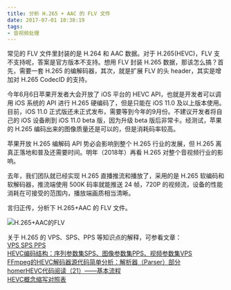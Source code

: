 ```yaml
---
title: 分析 H.265 + AAC 的 FLV 文件
date: 2017-07-01 18:38:19
tags:
- 音视频处理
---
```


常见的 FLV 文件里封装的是 H.264 和 AAC 数据。对于 H.265(HEVC)，FLV 支不支持呢，答案是官方版本不支持。想用 FLV 封装 H.265 数据，那该怎么搞？首先，需要一套 H.265 的编解码器，其次，就是扩展 FLV 的头 header，其实是增加对 H.265 CodecID 的支持。

今年6月6日苹果开发者大会开放了 iOS 平台的 HEVC API，也就是开发者可以调用 iOS 系统的 API 进行 H.265 硬编码了，但是只能在 iOS 11.0 及以上版本使用。目前，iOS 11.0 正式版还未正式发布，需要等到今年的9月份。不建议开发者将自己的 iOS 设备刷到 iOS 11.0 beta 版，因为升级 beta 版后非常卡。经测试，苹果的 H.265 编码出来的图像质量还是可以的，但是消耗码率较高。

苹果开放 H.265 编解码 API 势必会影响到整个 H.265 行业的发展，但 H.265 离真正落地和普及还需要时间。明年（2018年）再看 H.265 对整个音视频行业的影响。

<!-- more -->

去年，我们团队就已经实现 H.265 直播推流和播放了，采用的是 H.265 软编码和软解码器，推流端使用 500K 码率就能推送 24 帧，720P 的视频流，设备的性能消耗在可接受的范围内，播放端画质相当清晰。

言归正传，分析下 H.265+AAC 的 FLV 文件。

![H.265+AAC的FLV](http://images2015.cnblogs.com/blog/719115/201707/719115-20170701195845180-726618432.jpg)

关于 H.265 的 VPS、SPS、PPS 等知识点的解释，可参看文章：  
[VPS SPS PPS](http://blog.csdn.net/u012868357/article/details/48974967)  
[HEVC编码结构：序列参数集SPS、图像参数集PPS、视频参数集VPS](http://blog.csdn.net/lin453701006/article/details/52797104)  
[FFmpeg的HEVC解码器源代码简单分析：解析器（Parser）部分](http://blog.csdn.net/leixiaohua1020/article/details/46412607)  
[homerHEVC代码阅读（21）——基本流程](http://blog.csdn.net/nb_vol_1/article/details/50210487)  
[HEVC概念缩写对照表](http://blog.csdn.net/lin453701006/article/details/52797415)

